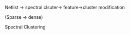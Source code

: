 Netlist -> spectral clsuter-> feature->cluster modification 



(Sparse -> dense) 





Spectral Clustering